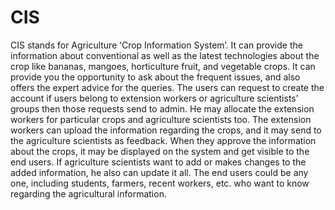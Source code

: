 # CIS
CIS stands for Agriculture ‘Crop Information System’. It can provide the information about conventional as well as the latest technologies about the crop like bananas, mangoes, horticulture fruit, and vegetable crops. It can provide you the opportunity to ask about the frequent issues, and also offers the expert advice for the queries. The users can request to create the account if users belong to extension workers or agriculture scientists’ groups then those requests send to admin. He may allocate the extension workers for particular crops and agriculture scientists too.  The extension workers can upload the information regarding the crops, and it may send to the agriculture scientists as feedback. When they approve the information about the crops, it may be displayed on the system and get visible to the end users. If agriculture scientists want to add or makes changes to the added information, he also can update it all. The end users could be any one, including students, farmers, recent workers, etc. who want to know regarding the agricultural information.
